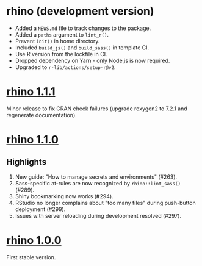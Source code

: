 # rhino (development version)

* Added a `NEWS.md` file to track changes to the package.
* Added a `paths` argument to `lint_r()`.
* Prevent `init()` in home directory.
* Included `build_js()` and `build_sass()` in template CI.
* Use R version from the lockfile in CI.
* Dropped dependency on Yarn - only Node.js is now required.
* Upgraded to `r-lib/actions/setup-r@v2`.

# [rhino 1.1.1](https://github.com/Appsilon/rhino/releases/tag/v1.1.1)

Minor release to fix CRAN check failures (upgrade roxygen2 to 7.2.1 and regenerate documentation).

# [rhino 1.1.0](https://github.com/Appsilon/rhino/releases/tag/v1.1.0)

## Highlights
1. New guide:  "How to manage secrets and environments" (#263).
2. Sass-specific at-rules are now recognized by `rhino::lint_sass()` (#289).
3. Shiny bookmarking now works (#294).
4. RStudio no longer complains about "too many files" during push-button deployment (#299).
5. Issues with server reloading during development resolved (#297).

# [rhino 1.0.0](https://github.com/Appsilon/rhino/releases/tag/v1.0.0)

First stable version.
